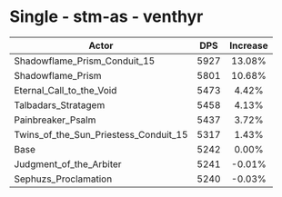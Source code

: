 # Single - stm-as - venthyr
| Actor | DPS | Increase |
|---|:---:|:---:|
|Shadowflame_Prism_Conduit_15|5927|13.08%|
|Shadowflame_Prism|5801|10.68%|
|Eternal_Call_to_the_Void|5473|4.42%|
|Talbadars_Stratagem|5458|4.13%|
|Painbreaker_Psalm|5437|3.72%|
|Twins_of_the_Sun_Priestess_Conduit_15|5317|1.43%|
|Base|5242|0.00%|
|Judgment_of_the_Arbiter|5241|-0.01%|
|Sephuzs_Proclamation|5240|-0.03%|
